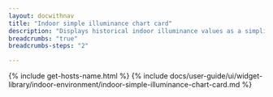 ```yaml
---
layout: docwithnav
title: "Indoor simple illuminance chart card"
description: "Displays historical indoor illuminance values as a simplified chart. Optionally may display the corresponding latest indoor illuminance value."
breadcrumbs: "true"
breadcrumbs-steps: "2"

---
```

{% include get-hosts-name.html %}
{% include docs/user-guide/ui/widget-library/indoor-environment/indoor-simple-illuminance-chart-card.md %}
